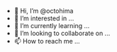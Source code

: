 - 👋 Hi, I’m @octohima
- 👀 I’m interested in ...
- 🌱 I’m currently learning ...
- 💞️ I’m looking to collaborate on ...
- 📫 How to reach me ...

<!---
octohima/octohima is a ✨ special ✨ repository because its `README.md` (this file) appears on your GitHub profile.
You can click the Preview link to take a look at your changes.
--->
